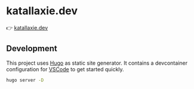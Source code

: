 # katallaxie.dev

:point_right: [katallaxie.dev](https://katallaxie.dev)

## Development

This project uses [Hugo](https://gohugo.io/) as static site generator. It contains a devcontainer configuration for [VSCode](https://code.visualstudio.com/) to get started quickly.

```bash
hugo server -D
```